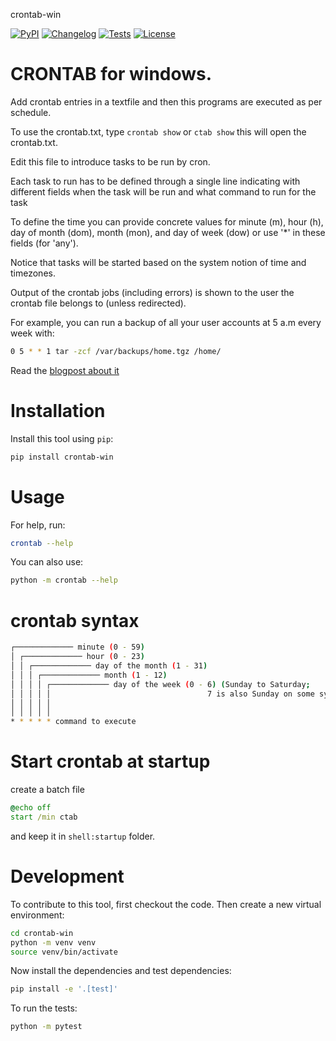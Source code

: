 crontab-win

[![PyPI](https://img.shields.io/pypi/v/crontab-win.svg)](https://pypi.org/project/crontab-win/)
[![Changelog](https://img.shields.io/github/v/release/sukhbinder/crontab-win?include_prereleases&label=changelog)](https://github.com/sukhbinder/crontab-win/releases)
[![Tests](https://github.com/sukhbinder/crontab-win/actions/workflows/test.yml/badge.svg)](https://github.com/sukhbinder/crontab-win/actions/workflows/test.yml)
[![License](https://img.shields.io/badge/license-Apache%202.0-blue.svg)](https://github.com/sukhbinder/crontab-win/blob/master/LICENSE)

# CRONTAB for windows.

Add crontab entries in a textfile and then this programs are executed as per schedule.

To use the crontab.txt, type ``crontab show`` or ``ctab show`` this will open the crontab.txt.

Edit this file to introduce tasks to be run by cron.
 
Each task to run has to be defined through a single line
indicating with different fields when the task will be run
and what command to run for the task

To define the time you can provide concrete values for
minute (m), hour (h), day of month (dom), month (mon),
and day of week (dow) or use '*' in these fields (for 'any').

Notice that tasks will be started based on the system notion of time and timezones.

Output of the crontab jobs (including errors) is shown to the user the crontab file belongs to (unless redirected).

For example, you can run a backup of all your user accounts
at 5 a.m every week with:

```bash
0 5 * * 1 tar -zcf /var/backups/home.tgz /home/
```

Read the [blogpost about it](https://sukhbinder.wordpress.com/2025/07/08/introducing-crontab-win/) 

# Installation

Install this tool using `pip`:
```bash
pip install crontab-win
```
# Usage

For help, run:
```bash
crontab --help
```
You can also use:
```bash
python -m crontab --help
```

# crontab syntax

```bash
┌───────────── minute (0 - 59)
│ ┌───────────── hour (0 - 23)
│ │ ┌───────────── day of the month (1 - 31)
│ │ │ ┌───────────── month (1 - 12)
│ │ │ │ ┌───────────── day of the week (0 - 6) (Sunday to Saturday;
│ │ │ │ │                                   7 is also Sunday on some systems)
│ │ │ │ │
│ │ │ │ │
* * * * * command to execute
```


# Start crontab at startup
create a batch file 

```cmd
@echo off
start /min ctab 
```

and keep it in ``shell:startup`` folder.



# Development
To contribute to this tool, first checkout the code. Then create a new virtual environment:
```bash
cd crontab-win
python -m venv venv
source venv/bin/activate
```
Now install the dependencies and test dependencies:
```bash
pip install -e '.[test]'
```
To run the tests:
```bash
python -m pytest
```
